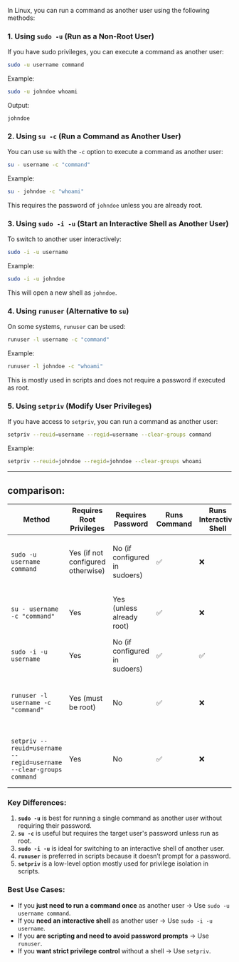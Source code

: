 In Linux, you can run a command as another user using the following methods:

### 1. **Using `sudo -u` (Run as a Non-Root User)**
If you have sudo privileges, you can execute a command as another user:
```bash
sudo -u username command
```
Example:
```bash
sudo -u johndoe whoami
```
Output:
```
johndoe
```

### 2. **Using `su -c` (Run a Command as Another User)**
You can use `su` with the `-c` option to execute a command as another user:
```bash
su - username -c "command"
```
Example:
```bash
su - johndoe -c "whoami"
```
This requires the password of `johndoe` unless you are already root.

### 3. **Using `sudo -i -u` (Start an Interactive Shell as Another User)**
To switch to another user interactively:
```bash
sudo -i -u username
```
Example:
```bash
sudo -i -u johndoe
```
This will open a new shell as `johndoe`.

### 4. **Using `runuser` (Alternative to `su`)**
On some systems, `runuser` can be used:
```bash
runuser -l username -c "command"
```
Example:
```bash
runuser -l johndoe -c "whoami"
```
This is mostly used in scripts and does not require a password if executed as root.

### 5. **Using `setpriv` (Modify User Privileges)**
If you have access to `setpriv`, you can run a command as another user:
```bash
setpriv --reuid=username --regid=username --clear-groups command
```
Example:
```bash
setpriv --reuid=johndoe --regid=johndoe --clear-groups whoami
```

---

## comparison:

| Method             | Requires Root Privileges | Requires Password | Runs Command | Runs Interactive Shell | Notes |
|--------------------|------------------------|-------------------|--------------|------------------------|-------|
| `sudo -u username command` | Yes (if not configured otherwise) | No (if configured in sudoers) | ✅ | ❌ | Most commonly used, follows `sudoers` rules. |
| `su - username -c "command"` | Yes | Yes (unless already root) | ✅ | ❌ | Runs command in a new login shell. |
| `sudo -i -u username` | Yes | No (if configured in sudoers) | ✅ | ✅ | Starts an interactive shell for the user. |
| `runuser -l username -c "command"` | Yes (must be root) | No | ✅ | ❌ | Used in scripts, doesn't prompt for a password. |
| `setpriv --reuid=username --regid=username --clear-groups command` | Yes | No | ✅ | ❌ | Less common, modifies process privileges directly. |

### **Key Differences:**
1. **`sudo -u`** is best for running a single command as another user without requiring their password.
2. **`su -c`** is useful but requires the target user's password unless run as root.
3. **`sudo -i -u`** is ideal for switching to an interactive shell of another user.
4. **`runuser`** is preferred in scripts because it doesn’t prompt for a password.
5. **`setpriv`** is a low-level option mostly used for privilege isolation in scripts.

### **Best Use Cases:**
- If you **just need to run a command once** as another user → Use `sudo -u username command`.
- If you **need an interactive shell** as another user → Use `sudo -i -u username`.
- If you **are scripting and need to avoid password prompts** → Use `runuser`.
- If you **want strict privilege control** without a shell → Use `setpriv`.

